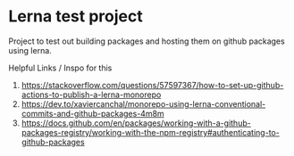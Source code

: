 # Lerna test project

Project to test out building packages and hosting them on github packages using lerna. 

Helpful Links / Inspo for this
1. https://stackoverflow.com/questions/57597367/how-to-set-up-github-actions-to-publish-a-lerna-monorepo
2. https://dev.to/xaviercanchal/monorepo-using-lerna-conventional-commits-and-github-packages-4m8m
3. https://docs.github.com/en/packages/working-with-a-github-packages-registry/working-with-the-npm-registry#authenticating-to-github-packages